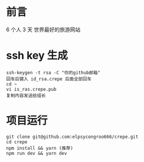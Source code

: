 # 前言

6 个人 3 天 世界最好的旅游网站

# ssh key 生成

```
ssh-keygen -t rsa -C "你的github邮箱"
回车后键入 id_rsa.crepe 后面全部回车
cd ~
vi is_ras.crepe.pub
复制内容发送给组长
```

# 项目运行

```
git clone git@github.com:elpsycongroo666/crepe.git
cd crepe
npm install && yarn (推荐)
npm run dev && yarn dev
```
